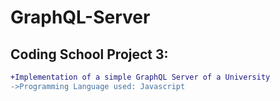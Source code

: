 # GraphQL-Server
## Coding School Project 3:
```diff
+Implementation of a simple GraphQL Server of a University
->Programming Language used: Javascript
